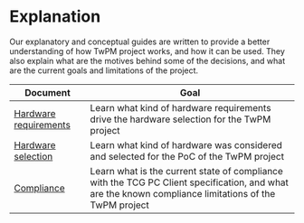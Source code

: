 <!--
SPDX-FileCopyrightText: 2024 3mdeb <contact@3mdeb.com>

SPDX-License-Identifier: CC-BY-SA-4.0
-->

# Explanation

Our explanatory and conceptual guides are written to provide a better
understanding of how TwPM project works, and how it can be used. They also
explain what are the motives behind some of the decisions, and what are the
current goals and limitations of the project.

| Document                                            | Goal                                                                                                                                                  |
|-----------------------------------------------------|-------------------------------------------------------------------------------------------------------------------------------------------------------|
| [Hardware requirements](hardware-requirements.md)   | Learn what kind of hardware requirements drive the hardware selection for the TwPM project                                                            |
| [Hardware selection](hardware-selection.md)         | Learn what kind of hardware was considered and selected for the PoC of the TwPM project                                                               |
| [Compliance](compliance.md)                         | Learn what is the current state of compliance with the TCG PC Client specification, and what are the known compliance limitations of the TwPM project |
